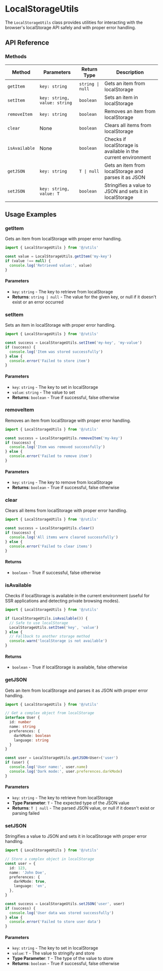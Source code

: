 # LocalStorageUtils

The `LocalStorageUtils` class provides utilities for interacting with the browser's localStorage API safely and with proper error handling.

## API Reference

### Methods

| Method        | Parameters                   | Return Type      | Description                                                    |
| ------------- | ---------------------------- | ---------------- | -------------------------------------------------------------- |
| `getItem`     | `key: string`                | `string \| null` | Gets an item from localStorage                                 |
| `setItem`     | `key: string, value: string` | `boolean`        | Sets an item in localStorage                                   |
| `removeItem`  | `key: string`                | `boolean`        | Removes an item from localStorage                              |
| `clear`       | None                         | `boolean`        | Clears all items from localStorage                             |
| `isAvailable` | None                         | `boolean`        | Checks if localStorage is available in the current environment |
| `getJSON`     | `key: string`                | `T \| null`      | Gets an item from localStorage and parses it as JSON           |
| `setJSON`     | `key: string, value: T`      | `boolean`        | Stringifies a value to JSON and sets it in localStorage        |

## Usage Examples

### getItem

Gets an item from localStorage with proper error handling.

```typescript
import { LocalStorageUtils } from '@/utils'

const value = LocalStorageUtils.getItem('my-key')
if (value !== null) {
  console.log('Retrieved value:', value)
}
```

#### Parameters

- `key`: `string` - The key to retrieve from localStorage
- **Returns**: `string | null` - The value for the given key, or null if it doesn't exist or an error occurred

### setItem

Sets an item in localStorage with proper error handling.

```typescript
import { LocalStorageUtils } from '@/utils'

const success = LocalStorageUtils.setItem('my-key', 'my-value')
if (success) {
  console.log('Item was stored successfully')
} else {
  console.error('Failed to store item')
}
```

#### Parameters

- `key`: `string` - The key to set in localStorage
- `value`: `string` - The value to set
- **Returns**: `boolean` - True if successful, false otherwise

### removeItem

Removes an item from localStorage with proper error handling.

```typescript
import { LocalStorageUtils } from '@/utils'

const success = LocalStorageUtils.removeItem('my-key')
if (success) {
  console.log('Item was removed successfully')
} else {
  console.error('Failed to remove item')
}
```

#### Parameters

- `key`: `string` - The key to remove from localStorage
- **Returns**: `boolean` - True if successful, false otherwise

### clear

Clears all items from localStorage with proper error handling.

```typescript
import { LocalStorageUtils } from '@/utils'

const success = LocalStorageUtils.clear()
if (success) {
  console.log('All items were cleared successfully')
} else {
  console.error('Failed to clear items')
}
```

#### Returns

- `boolean` - True if successful, false otherwise

### isAvailable

Checks if localStorage is available in the current environment (useful for SSR applications and detecting private browsing modes).

```typescript
import { LocalStorageUtils } from '@/utils'

if (LocalStorageUtils.isAvailable()) {
  // Safe to use localStorage
  LocalStorageUtils.setItem('key', 'value')
} else {
  // Fallback to another storage method
  console.warn('localStorage is not available')
}
```

#### Returns

- `boolean` - True if localStorage is available, false otherwise

### getJSON

Gets an item from localStorage and parses it as JSON with proper error handling.

```typescript
import { LocalStorageUtils } from '@/utils'

// Get a complex object from localStorage
interface User {
  id: number
  name: string
  preferences: {
    darkMode: boolean
    language: string
  }
}

const user = LocalStorageUtils.getJSON<User>('user')
if (user) {
  console.log('User name:', user.name)
  console.log('Dark mode:', user.preferences.darkMode)
}
```

#### Parameters

- `key`: `string` - The key to retrieve from localStorage
- **Type Parameter**: `T` - The expected type of the JSON value
- **Returns**: `T | null` - The parsed JSON value, or null if it doesn't exist or parsing failed

### setJSON

Stringifies a value to JSON and sets it in localStorage with proper error handling.

```typescript
import { LocalStorageUtils } from '@/utils'

// Store a complex object in localStorage
const user = {
  id: 123,
  name: 'John Doe',
  preferences: {
    darkMode: true,
    language: 'en',
  },
}

const success = LocalStorageUtils.setJSON('user', user)
if (success) {
  console.log('User data was stored successfully')
} else {
  console.error('Failed to store user data')
}
```

#### Parameters

- `key`: `string` - The key to set in localStorage
- `value`: `T` - The value to stringify and store
- **Type Parameter**: `T` - The type of the value to store
- **Returns**: `boolean` - True if successful, false otherwise
